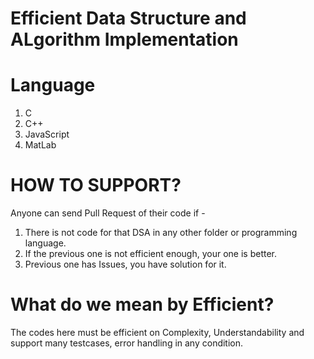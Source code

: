 # Efficient Data Structure and ALgorithm Implementation

# Language
1. C
2. C++
3. JavaScript
4. MatLab

# HOW TO SUPPORT?
Anyone can send Pull Request of their code if -
1. There is not code for that DSA in any other folder or programming language.
2. If the previous one is not efficient enough, your one is better.
3. Previous one has Issues, you have solution for it.

# What do we mean by Efficient?
The codes here must be efficient on Complexity, Understandability and support many testcases, error handling in any condition.
